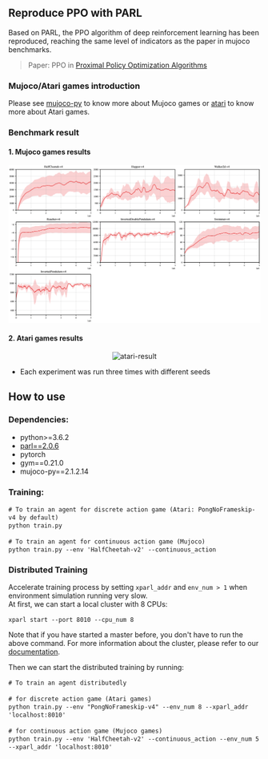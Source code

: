 ## Reproduce PPO with PARL
Based on PARL, the PPO algorithm of deep reinforcement learning has been reproduced, reaching the same level of indicators as the paper in mujoco benchmarks.

> Paper: PPO in [Proximal Policy Optimization Algorithms](https://arxiv.org/abs/1707.06347)

### Mujoco/Atari games introduction
Please see [mujoco-py](https://github.com/openai/mujoco-py) to know more about Mujoco games or [atari](https://gym.openai.com/envs/#atari) to know more about Atari games.

### Benchmark result
#### 1. Mujoco games results
<p align="center">
<img src="https://github.com/benchmarking-rl/PARL-experiments/blob/master/PPO/torch/mujoco_result.png" alt="mujoco-result"/>
</p>

#### 2. Atari games results
<p align="center">
<img src="https://github.com/benchmarking-rl/PARL-experiments/blob/master/PPO/torch/atari_result.png" alt="atari-result"/>
</p>

+ Each experiment was run three times with different seeds

## How to use
### Dependencies:
+ python>=3.6.2
+ [parl==2.0.6](https://github.com/PaddlePaddle/PARL)
+ pytorch
+ gym==0.21.0
+ mujoco-py==2.1.2.14

### Training:

```
# To train an agent for discrete action game (Atari: PongNoFrameskip-v4 by default)
python train.py

# To train an agent for continuous action game (Mujoco)
python train.py --env 'HalfCheetah-v2' --continuous_action
```

### Distributed Training
Accelerate training process by setting `xparl_addr` and `env_num > 1` when environment simulation running very slow.        
At first, we can start a local cluster with 8 CPUs:

```
xparl start --port 8010 --cpu_num 8
```

Note that if you have started a master before, you don't have to run the above
command. For more information about the cluster, please refer to our
[documentation](https://parl.readthedocs.io/en/latest/parallel_training/setup.html).

Then we can start the distributed training by running:

```
# To train an agent distributedly

# for discrete action game (Atari games)
python train.py --env "PongNoFrameskip-v4" --env_num 8 --xparl_addr 'localhost:8010'

# for continuous action game (Mujoco games)
python train.py --env 'HalfCheetah-v2' --continuous_action --env_num 5 --xparl_addr 'localhost:8010'
```
